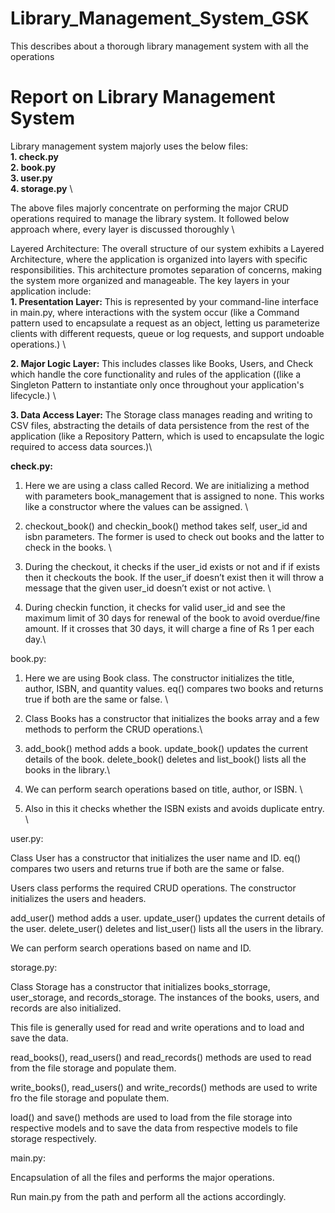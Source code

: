 # Library_Management_System_GSK
This describes about a thorough library management system with all the operations

# Report on Library Management System


Library management system majorly uses the below files:\
**1. check.py** \
**2. book.py** \
**3. user.py** \
**4. storage.py** \

The above files majorly concentrate on performing the major CRUD operations required to manage the library system. It followed below approach where, every layer is discussed thoroughly \

Layered Architecture: The overall structure of our system exhibits a Layered Architecture, where the application is organized into layers with specific responsibilities. This architecture promotes separation of concerns, making the system more organized and manageable. The key layers in your application include:\
**1. Presentation Layer:** This is represented by your command-line interface in main.py, where interactions with the system occur (like a Command pattern used to encapsulate a request as an object, letting us parameterize clients with different requests, queue or log requests, and support undoable operations.) \

**2. Major Logic Layer:** This includes classes like Books, Users, and Check which handle the core functionality and rules of the application ((like a Singleton Pattern to instantiate only once throughout your application's lifecycle.) \

**3. Data Access Layer:** The Storage class manages reading and writing to CSV files, abstracting the details of data persistence from the rest of the application (like a Repository Pattern, which is used to encapsulate the logic required to access data sources.)\

**check.py:**

1. Here we are using a class called Record. We are initializing a method with parameters book_management that is assigned to none. This works like a constructor where the values can be assigned. \

2. checkout_book() and checkin_book() method takes self, user_id and isbn parameters. The former is used to check out books and the latter to check in the books. \

3. During the checkout, it checks if the user_id exists or not and if if exists then it checkouts the book. If the user_if doesn’t exist then it will throw a message that the given user_id doesn’t exist or not active. \

4. During checkin function, it checks for valid user_id and see the maximum limit of 30 days for renewal of the book to avoid overdue/fine amount. If it crosses that 30 days, it will charge a fine of Rs 1 per each day.\


book.py:

1. Here we are using Book class. The constructor initializes the title, author, ISBN, and quantity values. eq() compares two books and returns true if both are the same or false. \

2. Class Books has a constructor that initializes the books array and a few methods to perform the CRUD operations.\

3. add_book() method adds a book. update_book() updates the current details of the book. delete_book() deletes and list_book() lists all the books in the library.\

4. We can perform search operations based on title, author, or ISBN. \

5. Also in this it checks whether the ISBN exists and avoids duplicate entry. \


user.py:

Class User has a constructor that initializes the user name and ID. eq() compares two users and returns true if both are the same or false.

Users class performs the required CRUD operations. The constructor initializes the users and headers. 

add_user() method adds a user. update_user() updates the current details of the user. delete_user() deletes and list_user() lists all the users in the library.

We can perform search operations based on name and ID.


storage.py:

Class Storage has a constructor that initializes books_storrage, user_storage, and records_storage. The instances of the books, users, and records are also initialized.

This file is generally used for read and write operations and to load and save the data.

read_books(), read_users() and read_records() methods are used to read from the file storage and populate them.

write_books(), read_users() and write_records() methods are used to write fro the file storage and populate them.

load() and save() methods are used to load from the file storage into respective models and to save the data from respective models to file storage respectively.



main.py:

Encapsulation of all the files and performs the major operations.

Run main.py from the path and perform all the actions accordingly.
